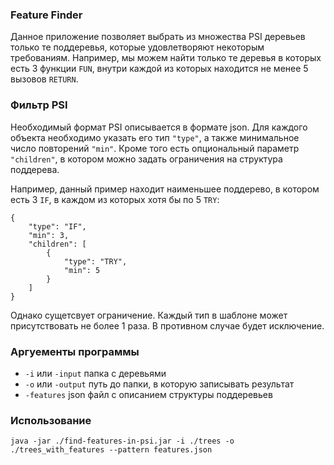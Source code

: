 ### Feature Finder 

Данное приложение позволяет выбрать из множества PSI деревьев только те поддеревья, 
которые удовлетворяют некоторым требованиям. Например, мы можем найти только те
деревья в которых есть 3 функции `FUN`, внутри каждой из которых находится не менее 5 вызовов `RETURN`.

### Фильтр PSI

Необходимый формат PSI описывается в формате json. Для каждого объекта необходимо указать
его тип `"type"`, а также минимальное число повторений `"min"`. Кроме того есть опциональный
параметр `"children"`, в котором можно задать ограничения на структура поддерева. 

Например, данный пример находит наименьшее поддерево, в котором есть 3 `IF`, в каждом 
из которых хотя бы по 5 `TRY`:
``` 
{
    "type": "IF",
    "min": 3, 
    "children": [
        {
            "type": "TRY",
            "min": 5
        }
    ]
}
```
Однако сущетсвует ограничение. Каждый тип в шаблоне может присутствовать не более 
1 раза. В противном случае будет исключение.

### Аргуементы программы
* `-i` или `-input` папка с деревьями
* `-o` или `-output` путь до папки, в которую записывать результат
* `-features` json файл с описанием структуры поддеревьев

### Использование

`java -jar ./find-features-in-psi.jar -i ./trees -o ./trees_with_features --pattern features.json`

